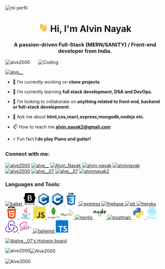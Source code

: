 ![mi perfil](https://res.cloudinary.com/superfolio/image/upload/v1620689979/68747470733a2f2f692e70696e696d672e636f6d2f6f726967696e616c732f63362f33332f63322f63363333633230656465383266306530636564376435373064626533613166332e676966_yjuh2s.gif)

# <h1 align="center"><img src="https://raw.githubusercontent.com/ABSphreak/ABSphreak/master/gifs/Hi.gif" width="30px"> Hi, I'm Alvin Nayak</h1>

<h3 align="center">A passion-driven Full-Stack (MERN/SANITY) / Front-end developer from India.</h3>

<img align="right" alt="Coding" width="400" src="https://i.pinimg.com/originals/e8/f4/53/e8f453469a3ec97ecd354df465d73913.gif">

<p align="left"> <img src="https://komarev.com/ghpvc/?username=alve2000&label=Profile%20views&color=0e75b6&style=flat" alt="alve2000" /> </p>

<p align="left"> <a href="https://twitter.com/alve__" target="blank"><img src="https://img.shields.io/twitter/follow/alve__?logo=twitter&style=for-the-badge" alt="alve__" /></a> </p>

- 🔭 I’m currently working on **clone projects**

- 🌱 I’m currently learning **full stack development, DSA and DevOps.**

- 👯 I’m looking to collaborate on **anything related to front end, backend or full-stack development.**

- 💬 Ask me about **html,css,react,express,mongodb,nodejs etc.**

- 📫 How to reach me **alvin.nayak2@gmail.com**

- ⚡ Fun fact **I do play Piano and guitar!**


<h3 align="left">Connect with me:</h3>
<p align="left">
<a href="https://dev.to/alve2000" target="blank"><img align="center" src="https://raw.githubusercontent.com/rahuldkjain/github-profile-readme-generator/master/src/images/icons/Social/devto.svg" alt="alve2000" height="30" width="40" /></a>
<a href="https://twitter.com/alve__" target="blank"><img align="center" src="https://raw.githubusercontent.com/rahuldkjain/github-profile-readme-generator/master/src/images/icons/Social/twitter.svg" alt="alve__" height="30" width="40" /></a>
<a href='mailto:avideait@gmail.com' target='blank'><img src="https://external-content.duckduckgo.com/iu/?u=https%3A%2F%2Fpnggrid.com%2Fwp-content%2Fuploads%2F2021%2F04%2FGmail-Transparent-Logo-1536x1152.png&f=1&nofb=1&ipt=d4d32acf8d55d252fe0ef004666261383b8e25c7486d0764d738e2ad10c11515&ipo=images.png" align="center" height="30" alt="Alvin_Nayak" /></a>
<a href="https://linkedin.com/in/alvin-nayak" target="blank"><img align="center" src="https://raw.githubusercontent.com/rahuldkjain/github-profile-readme-generator/master/src/images/icons/Social/linked-in-alt.svg" alt="alvin-nayak" height="30" width="40" /></a>
<a href="https://stackoverflow.com/users/alvinnayak" target="blank"><img align="center" src="https://raw.githubusercontent.com/rahuldkjain/github-profile-readme-generator/master/src/images/icons/Social/stack-overflow.svg" alt="alvinnayak" height="30" width="40" /></a>
<a href="https://codesandbox.com/alve2000" target="blank"><img align="center" src="https://raw.githubusercontent.com/rahuldkjain/github-profile-readme-generator/master/src/images/icons/Social/codesandbox.svg" alt="alve2000" height="30" width="40" /></a>
<a href="https://instagram.com/alve__07" target="blank"><img align="center" src="https://raw.githubusercontent.com/rahuldkjain/github-profile-readme-generator/master/src/images/icons/Social/instagram.svg" alt="alve__07" height="30" width="40" /></a>
<a href="https://www.leetcode.com/alve__07" target="blank"><img align="center" src="https://raw.githubusercontent.com/rahuldkjain/github-profile-readme-generator/master/src/images/icons/Social/leet-code.svg" alt="alve__07" height="30" width="40" /></a>
<a href="https://auth.geeksforgeeks.org/user/alvinnayak2" target="blank"><img align="center" src="https://raw.githubusercontent.com/rahuldkjain/github-profile-readme-generator/master/src/images/icons/Social/geeks-for-geeks.svg" alt="alvinnayak2" height="30" width="40" /></a>
</p>

<h3 align="left">Languages and Tools:</h3>
<p align="left"> <a href="https://babeljs.io/" target="_blank" rel="noreferrer"> <img src="https://external-content.duckduckgo.com/iu/?u=https%3A%2F%2Flogos-download.com%2Fwp-content%2Fuploads%2F2021%2F01%2FBabel_Logo.png&f=1&nofb=1&ipt=3cd9ff6c7aa8972862d4805b0c82b63fa80baec34925d70e1863776b4d5d9886&ipo=images.svg" alt="babel" width="90" height="30"/> </a> <a href="https://getbootstrap.com" target="_blank" rel="noreferrer"> <img src="https://raw.githubusercontent.com/devicons/devicon/master/icons/bootstrap/bootstrap-plain-wordmark.svg" alt="bootstrap" width="40" height="40"/> </a> <a href="https://www.cprogramming.com/" target="_blank" rel="noreferrer"> <img src="https://raw.githubusercontent.com/devicons/devicon/master/icons/c/c-original.svg" alt="c" width="40" height="40"/> </a> <a href="https://www.w3schools.com/cpp/" target="_blank" rel="noreferrer"> <img src="https://raw.githubusercontent.com/devicons/devicon/master/icons/cplusplus/cplusplus-original.svg" alt="cplusplus" width="40" height="40"/> </a> <a href="https://www.w3schools.com/css/" target="_blank" rel="noreferrer"> <img src="https://raw.githubusercontent.com/devicons/devicon/master/icons/css3/css3-original-wordmark.svg" alt="css3" width="40" height="40"/> </a> <a href="https://expressjs.com" target="_blank" rel="noreferrer"> <img src="https://external-content.duckduckgo.com/iu/?u=https%3A%2F%2Fwww.mementotech.in%2Fassets%2Fimages%2Ficons%2Fexpress.png&f=1&nofb=1&ipt=cec8484a09a6ae071ec4b92645456c6bd41556bcca96680d00860ff2c1e6bf06&ipo=images.svg" alt="express" width="40" height="40"/> </a> <a href="https://firebase.google.com/" target="_blank" rel="noreferrer"> <img src="https://www.vectorlogo.zone/logos/firebase/firebase-icon.svg" alt="firebase" width="40" height="40"/> </a> <a href="https://git-scm.com/" target="_blank" rel="noreferrer"> <img src="https://www.vectorlogo.zone/logos/git-scm/git-scm-icon.svg" alt="git" width="40" height="40"/> </a> <a href="https://heroku.com" target="_blank" rel="noreferrer"> <img src="https://www.vectorlogo.zone/logos/heroku/heroku-icon.svg" alt="heroku" width="40" height="40"/> </a> <a href="https://www.w3.org/html/" target="_blank" rel="noreferrer"> <img src="https://raw.githubusercontent.com/devicons/devicon/master/icons/html5/html5-original-wordmark.svg" alt="html5" width="40" height="40"/> </a> <a href="https://www.java.com" target="_blank" rel="noreferrer"> <img src="https://raw.githubusercontent.com/devicons/devicon/master/icons/java/java-original.svg" alt="java" width="40" height="40"/> </a> <a href="https://developer.mozilla.org/en-US/docs/Web/JavaScript" target="_blank" rel="noreferrer"> <img src="https://raw.githubusercontent.com/devicons/devicon/master/icons/javascript/javascript-original.svg" alt="javascript" width="40" height="40"/> </a> <a href="https://www.mongodb.com/" target="_blank" rel="noreferrer"> <img src="https://raw.githubusercontent.com/devicons/devicon/master/icons/mongodb/mongodb-original-wordmark.svg" alt="mongodb" width="40" height="40"/> </a> <a href="https://www.mysql.com/" target="_blank" rel="noreferrer"> <img src="https://raw.githubusercontent.com/devicons/devicon/master/icons/mysql/mysql-original-wordmark.svg" alt="mysql" width="40" height="40"/> </a> <a href="https://nextjs.org/" target="_blank" rel="noreferrer"> <img src="https://external-content.duckduckgo.com/iu/?u=https%3A%2F%2Fbuttercms.com%2Fstatic%2Fimages%2Ftech_banners%2FNextjs.b8a717322c08.png&f=1&nofb=1&ipt=27444865f814407d6382ac0fb657b6b67e46a30b246b4784f29cca17c03d75d1&ipo=images.svg" alt="nextjs" width="80" height="40"/> </a> <a href="https://nodejs.org" target="_blank" rel="noreferrer"> <img src="https://raw.githubusercontent.com/devicons/devicon/master/icons/nodejs/nodejs-original-wordmark.svg" alt="nodejs" width="40" height="40"/> </a> <a href="https://postman.com" target="_blank" rel="noreferrer"> <img src="https://www.vectorlogo.zone/logos/getpostman/getpostman-icon.svg" alt="postman" width="40" height="40"/> </a> <a href="https://www.python.org" target="_blank" rel="noreferrer"> <img src="https://raw.githubusercontent.com/devicons/devicon/master/icons/python/python-original.svg" alt="python" width="40" height="40"/> </a> <a href="https://reactjs.org/" target="_blank" rel="noreferrer"> <img src="https://raw.githubusercontent.com/devicons/devicon/master/icons/react/react-original-wordmark.svg" alt="react" width="40" height="40"/> </a> <a href="https://redux.js.org" target="_blank" rel="noreferrer"> <img src="https://raw.githubusercontent.com/devicons/devicon/master/icons/redux/redux-original.svg" alt="redux" width="40" height="40"/> </a> <a href="https://sass-lang.com" target="_blank" rel="noreferrer"> <img src="https://raw.githubusercontent.com/devicons/devicon/master/icons/sass/sass-original.svg" alt="sass" width="40" height="40"/> </a> <a href="https://tailwindcss.com/" target="_blank" rel="noreferrer"> <img src="https://www.vectorlogo.zone/logos/tailwindcss/tailwindcss-icon.svg" alt="tailwind" width="40" height="40"/> </a> <a href="https://www.typescriptlang.org/" target="_blank" rel="noreferrer"> <img src="https://raw.githubusercontent.com/devicons/devicon/master/icons/typescript/typescript-original.svg" alt="typescript" width="40" height="40"/> </a> </p>

[![@alve__07's Holopin board](https://holopin.me/alve__07)](https://holopin.io/@alve__07)

<p><img align="left" src="https://github-readme-stats.vercel.app/api/top-langs?username=Alve2000&show_icons=true&locale=en&layout=compact&theme=tokyonight" alt="alve2000" /></p> 

<p><img align="center" src="https://github-readme-stats.vercel.app/api?username=Alve2000&show_icons=true&locale=en&theme=tokyonight" alt="Alve2000" /></p>

<p><img align="center" src="https://github-readme-streak-stats.herokuapp.com/?user=Alve2000&&theme=tokyonight" alt="Alve2000" /></p>
